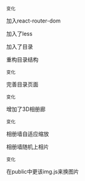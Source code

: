 `变化`

加入react-router-dom

加入了less

加入了目录

重构目录结构

`变化`

完善目录页面

`变化`

增加了3D相册廊

`变化`

相册墙自适应缩放

相册墙随机上相片

`变化`

在public中更该img.js来换图片